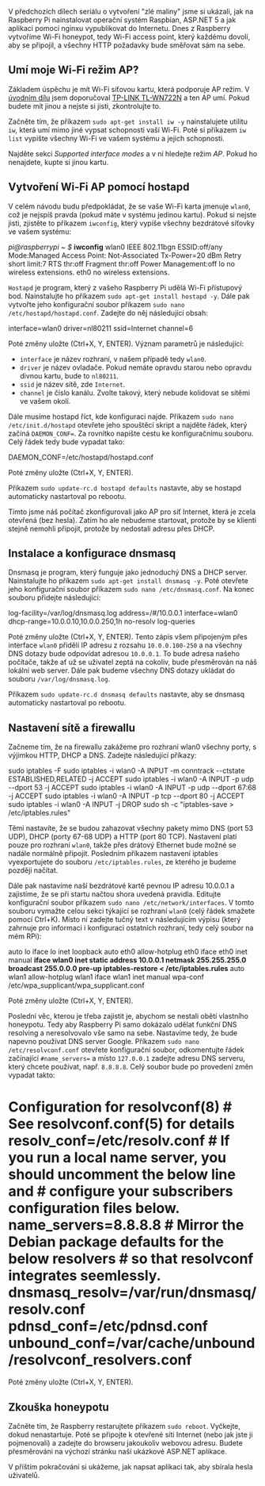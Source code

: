 <!-- dcterms:identifier = aspnetcz#5435 -->
<!-- dcterms:title = Projekt Atropa (5): Vytváříme honeypot -->
<!-- dcterms:abstract = V předchozích dílech seriálu o vytvoření "zlé maliny" jsme si ukázali, jak na Raspberry Pi nainstalovat operační systém Raspbian, ASP.NET 5 a jak aplikaci pomocí nginxu vypublikovat do Internetu. Dnes z Raspberry vytvoříme Wi-Fi honeypot, tedy Wi-Fi access point, který každému dovolí, aby se připojil, a všechny HTTP požadavky bude směřovat sám na sebe. -->
<!-- np9:categoryId = 2 -->
<!-- x4w:category = Bezpečnost -->
<!-- np9:authorId = 1 -->
<!-- np9:authorEmail = michal.valasek@altairis.cz -->
<!-- dcterms:creator = Michal Altair Valášek -->
<!-- np9:serialId = 7 -->
<!-- x4w:serial = Projekt Atropa -->
<!-- dcterms:created = 2015-08-09T19:10:44.97+02:00 -->
<!-- dcterms:dateAccepted = 2015-08-10T00:00:00+02:00 -->
<!-- x4w:pictureWidth = 150 -->
<!-- x4w:pictureHeight = 150 -->
<!-- x4w:pictureUrl = /perex-pictures/20150810-projekt-atropa-5-vytvarime-honeypot.jpg -->

V předchozích dílech seriálu o vytvoření "zlé maliny" jsme si ukázali, jak na Raspberry Pi nainstalovat operační systém Raspbian, ASP.NET 5 a jak aplikaci pomocí nginxu vypublikovat do Internetu. Dnes z Raspberry vytvoříme Wi-Fi honeypot, tedy Wi-Fi access point, který každému dovolí, aby se připojil, a všechny HTTP požadavky bude směřovat sám na sebe.

## Umí moje Wi-Fi režim AP?

Základem úspěchu je mít Wi-Fi síťovou kartu, která podporuje AP režim. V [úvodním dílu](http://www.aspnet.cz/articles/5429-projekt-atropa-1-jak-vyrobit-z-raspberry-pi-zle-zarizeni-s-netem) jsem doporučoval [TP-LINK TL-WN722N](https://www.alza.cz/tp-link-tl-wn722n-lite-d155291.htm) a ten AP umí. Pokud budete mít jinou a nejste si jisti, zkontrolujte to.

Začněte tím, že příkazem `sudo apt-get install iw -y` nainstalujete utilitu `iw`, která umí mimo jiné vypsat schopnosti vaší Wi-Fi. Poté si příkazem `iw list` vypište všechny Wi-Fi ve vašem systému a jejich schopnosti.

Najděte sekci *Supported interface modes* a v ní hledejte režim *AP*. Pokud ho nenajdete, kupte si jinou kartu.

## Vytvoření Wi-Fi AP pomocí hostapd

V celém návodu budu předpokládat, že se vaše Wi-Fi karta jmenuje `wlan0`, což je nejspíš pravda (pokud máte v systému jedinou kartu). Pokud si nejste jisti, zjistěte to příkazem `iwconfig`, který vypíše všechny bezdrátové síťovky ve vašem systému:

*pi@raspberrypi ~ $* **iwconfig** wlan0 IEEE 802.11bgn ESSID:off/any Mode:Managed Access Point: Not-Associated Tx-Power=20 dBm Retry short limit:7 RTS thr:off Fragment thr:off Power Management:off lo no wireless extensions. eth0 no wireless extensions.

`Hostapd` je program, který z vašeho Raspberry Pi udělá Wi-Fi přístupový bod. Nainstalujte ho příkazem `sudo apt-get install hostapd -y`. Dále pak vytvořte jeho konfigurační soubor příkazem `sudo nano /etc/hostapd/hostapd.conf`. Zadejte do něj následující obsah:

interface=wlan0 driver=nl80211 ssid=Internet channel=6

Poté změny uložte (Ctrl+X, Y, ENTER). Význam parametrů je následující:

*   `interface` je název rozhraní, v našem případě tedy `wlan0`. 
*   `driver` je název ovladače. Pokud nemáte opravdu starou nebo opravdu divnou kartu, bude to `nl80211`. 
*   `ssid` je název sítě, zde `Internet`. 
*   `channel` je číslo kanálu. Zvolte takový, který nebude kolidovat se sítěmi ve vašem okolí.  

Dále musíme hostapd říct, kde konfiguraci najde. Příkazem `sudo nano /etc/init.d/hostapd` otevřete jeho spouštěcí skript a najděte řádek, který začíná `DAEMON_CONF=`. Za rovnítko napište cestu ke konfiguračnímu souboru. Celý řádek tedy bude vypadat tako:

DAEMON_CONF=/etc/hostapd/hostapd.conf

Poté změny uložte (Ctrl+X, Y, ENTER). 

Příkazem `sudo update-rc.d hostapd defaults` nastavte, aby se hostapd automaticky nastartoval po rebootu.

Tímto jsme náš počítač zkonfigurovali jako AP pro síť Internet, která je zcela otevřená (bez hesla). Zatím ho ale nebudeme startovat, protože by se klienti stejně nemohli připojit, protože by nedostali adresu přes DHCP.

## Instalace a konfigurace dnsmasq

Dnsmasq je program, který funguje jako jednoduchý DNS a DHCP server. Nainstalujte ho příkazem `sudo apt-get install dnsmasq -y`. Poté otevřete jeho konfigurační soubor příkazem `sudo nano /etc/dnsmasq.conf`. Na konec souboru přidejte následující:

log-facility=/var/log/dnsmasq.log address=/#/10.0.0.1 interface=wlan0 dhcp-range=10.0.0.10,10.0.0.250,1h no-resolv log-queries

Poté změny uložte (Ctrl+X, Y, ENTER). Tento zápis všem připojeným přes interface `wlan0` přidělí IP adresu z rozsahu `10.0.0.100-250` a na všechny DNS dotazy bude odpovídat adresou `10.0.0.1`. To bude adresa našeho počítače, takže ať už se uživatel zeptá na cokoliv, bude přesměrován na náš lokální web server. Dále pak budeme všechny DNS dotazy ukládat do souboru `/var/log/dnsmasq.log`.

Příkazem `sudo update-rc.d dnsmasq defaults` nastavte, aby se dnsmasq automaticky nastartoval po rebootu.

## Nastavení sítě a firewallu

Začneme tím, že na firewallu zakážeme pro rozhraní wlan0 všechny porty, s výjimkou HTTP, DHCP a DNS. Zadejte následující příkazy:

sudo iptables -F sudo iptables -i wlan0 -A INPUT -m conntrack --ctstate ESTABLISHED,RELATED -j ACCEPT sudo iptables -i wlan0 -A INPUT -p udp --dport 53 -j ACCEPT sudo iptables -i wlan0 -A INPUT -p udp --dport 67:68 -j ACCEPT sudo iptables -i wlan0 -A INPUT -p tcp --dport 80 -j ACCEPT sudo iptables -i wlan0 -A INPUT -j DROP sudo sh -c "iptables-save > /etc/iptables.rules"

Těmi nastavíte, že se budou zahazovat všechny pakety mimo DNS (port 53 UDP), DHCP (porty 67-68 UDP) a HTTP (port 80 TCP). Nastavení platí pouze pro rozhraní `wlan0`, takže přes drátový Ethernet bude možné se nadále normálně připojit. Posledním příkazem nastavení iptables vyexportujete do souboru `/etc/iptables.rules`, ze kterého je budeme později načítat.

Dále pak nastavíme naší bezdrátové kartě pevnou IP adresu 10.0.0.1 a zajistíme, že se při startu načtou shora uvedená pravidla. Editujte konfigurační soubor příkazem `sudo nano /etc/network/interfaces`. V tomto souboru vymažte celou sekci týkající se rozhraní `wlan0` (celý řádek smažete pomocí Ctrl+K). Místo ní zadejte tučný text v následujícím výpisu (který zahrnuje pro informaci i konfiguraci ostatních rozhraní, tedy celý soubor na mém RPi):

auto lo iface lo inet loopback auto eth0 allow-hotplug eth0 iface eth0 inet manual **iface wlan0 inet static address 10.0.0.1 netmask 255.255.255.0 broadcast 255.0.0.0 pre-up iptables-restore < /etc/iptables.rules** auto wlan1 allow-hotplug wlan1 iface wlan1 inet manual wpa-conf /etc/wpa_supplicant/wpa_supplicant.conf

Poté změny uložte (Ctrl+X, Y, ENTER). 

Poslední věc, kterou je třeba zajistit je, abychom se nestali obětí vlastního honeypotu. Tedy aby Raspberry Pi samo dokázalo udělat funkční DNS resolving a neresolvovalo vše samo na sebe. Nastavíme tedy, že bude napevno používat DNS server Google. Příkazem `sudo nano /etc/resolvconf.conf` otevřete konfigurační soubor, odkomentujte řádek začínající `#name_servers=` a místo `127.0.0.1` zadejte adresu DNS serveru, který chcete používat, např. `8.8.8.8`. Celý soubor bude po provedení změn vypadat takto:

# Configuration for resolvconf(8) # See resolvconf.conf(5) for details resolv_conf=/etc/resolv.conf # If you run a local name server, you should uncomment the below line and # configure your subscribers configuration files below. **name_servers=8.8.8.8** # Mirror the Debian package defaults for the below resolvers # so that resolvconf integrates seemlessly. dnsmasq_resolv=/var/run/dnsmasq/resolv.conf pdnsd_conf=/etc/pdnsd.conf unbound_conf=/var/cache/unbound/resolvconf_resolvers.conf

Poté změny uložte (Ctrl+X, Y, ENTER).

## Zkouška honeypotu

Začněte tím, že Raspberry restarujtete příkazem `sudo reboot`. Vyčkejte, dokud nenastartuje. Poté se připojte k otevřené síti Internet (nebo jak jste ji pojmenovali) a zadejte do browseru jakoukoliv webovou adresu. Budete přesměrováni na výchozí stránku naší ukázkové ASP.NET aplikace.

V příštím pokračování si ukážeme, jak napsat aplikaci tak, aby sbírala hesla uživatelů.
